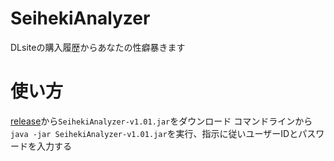 # SeihekiAnalyzer
DLsiteの購入履歴からあなたの性癖暴きます

# 使い方
[release](https://github.com/yt8492/SeihekiAnalyzer/releases)から`SeihekiAnalyzer-v1.01.jar`をダウンロード
コマンドラインから`java -jar SeihekiAnalyzer-v1.01.jar`を実行、指示に従いユーザーIDとパスワードを入力する
